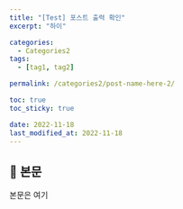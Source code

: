 ```yaml
---
title: "[Test] 포스트 출력 확인"
excerpt: "하이"

categories:
  - Categories2
tags:
  - [tag1, tag2]

permalink: /categories2/post-name-here-2/

toc: true
toc_sticky: true

date: 2022-11-18
last_modified_at: 2022-11-18
---
```


## 🦥 본문

본문은 여기
